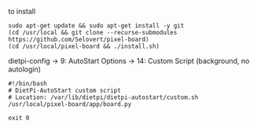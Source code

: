 to install

```
sudo apt-get update && sudo apt-get install -y git
(cd /usr/local && git clone --recurse-submodules https://github.com/Selovert/pixel-board)
(cd /usr/local/pixel-board && ./install.sh)
```

dietpi-config -> 9: AutoStart Options -> 14: Custom Script (background, no autologin)
```
#!/bin/bash
# DietPi-AutoStart custom script
# Location: /var/lib/dietpi/dietpi-autostart/custom.sh
/usr/local/pixel-board/app/board.py

exit 0
```
